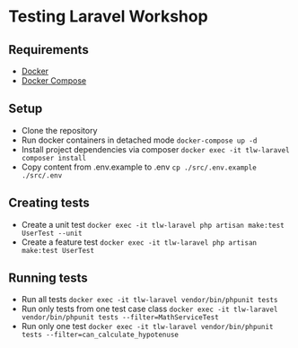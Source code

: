 # Testing Laravel Workshop

## Requirements

- [Docker](https://docs.docker.com/install/)
- [Docker Compose](https://docs.docker.com/compose/)

## Setup

- Clone the repository
- Run docker containers in detached mode
  `docker-compose up -d`
- Install project dependencies via composer
  `docker exec -it tlw-laravel composer install`
- Copy content from .env.example to .env
  `cp ./src/.env.example ./src/.env`

## Creating tests

- Create a unit test
  `docker exec -it tlw-laravel php artisan make:test UserTest --unit`
- Create a feature test
  `docker exec -it tlw-laravel php artisan make:test UserTest`

## Running tests

- Run all tests
  `docker exec -it tlw-laravel vendor/bin/phpunit tests`
- Run only tests from one test case class
  `docker exec -it tlw-laravel vendor/bin/phpunit tests --filter=MathServiceTest`
- Run only one test
  `docker exec -it tlw-laravel vendor/bin/phpunit tests --filter=can_calculate_hypotenuse`

